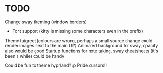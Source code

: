 # TODO

Change sway theming (window borders)
* Font support (kitty is missing some characters even in the prefix)

Theme tuigreet (colours are wrong, perhaps a small source change could render images next to the main UI?)
Animated background for sway, opacity also would be good
Startup functions for note taking, sway cheatsheets (it's been a while) could be handy

Could be fun to theme hyprland? :p
Pride cursors!!
